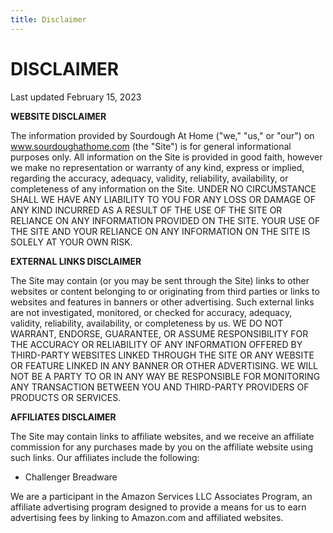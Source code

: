 ```yaml
---
title: Disclaimer
---
```


# DISCLAIMER

Last updated February 15, 2023

**WEBSITE DISCLAIMER**

The information provided by Sourdough At Home ("we," "us," or "our") on www.sourdoughathome.com (the "Site") is for general informational purposes only. All information on the Site is provided in good faith, however we make no representation or warranty of any kind, express or implied, regarding the accuracy, adequacy, validity, reliability, availability, or completeness of any information on the Site. UNDER NO CIRCUMSTANCE SHALL WE HAVE ANY LIABILITY TO YOU FOR ANY LOSS OR DAMAGE OF ANY KIND INCURRED AS A RESULT OF THE USE OF THE SITE OR RELIANCE ON ANY INFORMATION PROVIDED ON THE SITE. YOUR USE OF THE SITE AND YOUR RELIANCE ON ANY INFORMATION ON THE SITE IS SOLELY AT YOUR OWN RISK.

**EXTERNAL LINKS DISCLAIMER**

The Site may contain (or you may be sent through the Site) links to other websites or content belonging to or originating from third parties or links to websites and features in banners or other advertising. Such external links are not investigated, monitored, or checked for accuracy, adequacy, validity, reliability, availability, or completeness by us. WE DO NOT WARRANT, ENDORSE, GUARANTEE, OR ASSUME RESPONSIBILITY FOR THE ACCURACY OR RELIABILITY OF ANY INFORMATION OFFERED BY THIRD-PARTY WEBSITES LINKED THROUGH THE SITE OR ANY WEBSITE OR FEATURE LINKED IN ANY BANNER OR OTHER ADVERTISING. WE WILL NOT BE A PARTY TO OR IN ANY WAY BE RESPONSIBLE FOR MONITORING ANY TRANSACTION BETWEEN YOU AND THIRD-PARTY PROVIDERS OF PRODUCTS OR SERVICES.

**AFFILIATES DISCLAIMER**

The Site may contain links to affiliate websites, and we receive an affiliate commission for any purchases made by you on the affiliate website using such links. Our affiliates include the following:

- Challenger Breadware

We are a participant in the Amazon Services LLC Associates Program, an affiliate advertising program designed to provide a means for us to earn advertising fees by linking to Amazon.com and affiliated websites.
